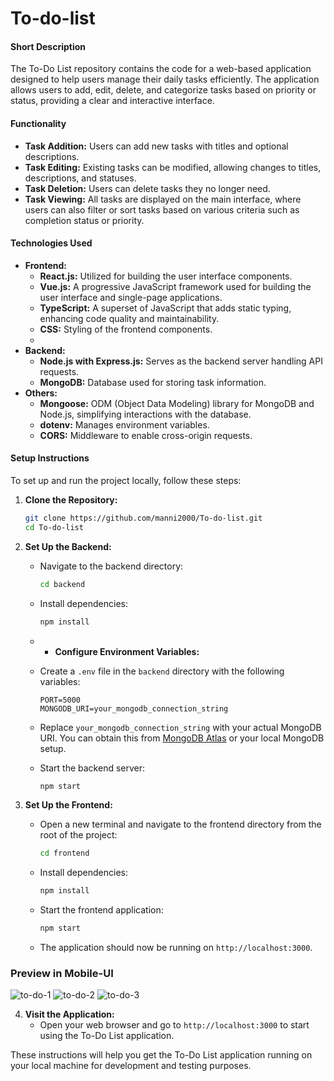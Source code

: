 # To-do-list

#### Short Description
The To-Do List repository contains the code for a web-based application designed to help users manage their daily tasks efficiently. The application allows users to add, edit, delete, and categorize tasks based on priority or status, providing a clear and interactive interface.

#### Functionality
- **Task Addition:** Users can add new tasks with titles and optional descriptions.
- **Task Editing:** Existing tasks can be modified, allowing changes to titles, descriptions, and statuses.
- **Task Deletion:** Users can delete tasks they no longer need.
- **Task Viewing:** All tasks are displayed on the main interface, where users can also filter or sort tasks based on various criteria such as completion status or priority.

#### Technologies Used
- **Frontend:**
  - **React.js:** Utilized for building the user interface components.
  - **Vue.js:** A progressive JavaScript framework used for building the user interface and single-page applications.
  - **TypeScript:** A superset of JavaScript that adds static typing, enhancing code quality and maintainability.
  - **CSS:** Styling of the frontend components.
  - 
- **Backend:**
  - **Node.js with Express.js:** Serves as the backend server handling API requests.
  - **MongoDB:** Database used for storing task information.
- **Others:**
  - **Mongoose:** ODM (Object Data Modeling) library for MongoDB and Node.js, simplifying interactions with the database.
  - **dotenv:** Manages environment variables.
  - **CORS:** Middleware to enable cross-origin requests.

#### Setup Instructions
To set up and run the project locally, follow these steps:

1. **Clone the Repository:**
   ```bash
   git clone https://github.com/manni2000/To-do-list.git
   cd To-do-list
   ```

2. **Set Up the Backend:**
   - Navigate to the backend directory:
     ```bash
     cd backend
     ```
   - Install dependencies:
     ```bash
     npm install
     ```
   -   - **Configure Environment Variables:**
     - Create a `.env` file in the `backend` directory with the following variables:
       ```env
       PORT=5000
       MONGODB_URI=your_mongodb_connection_string
       ```
     - Replace `your_mongodb_connection_string` with your actual MongoDB URI. You can obtain this from [MongoDB Atlas](https://www.mongodb.com/cloud/atlas) or your local MongoDB setup.

   - Start the backend server:
     ```bash
     npm start
     ```

3. **Set Up the Frontend:**
   - Open a new terminal and navigate to the frontend directory from the root of the project:
     ```bash
     cd frontend
     ```
   - Install dependencies:
     ```bash
     npm install
     ```
   - Start the frontend application:
     ```bash
     npm start
     ```
   - The application should now be running on `http://localhost:3000`.
     
### Preview in Mobile-UI
![to-do-1](https://github.com/user-attachments/assets/39e4213d-b706-4156-a177-7f0249156baf)
![to-do-2](https://github.com/user-attachments/assets/58061fed-d904-495d-9b5b-78913c39e28d)
![to-do-3](https://github.com/user-attachments/assets/59ff7b71-f396-4394-90d4-fea1ef26094b)


4. **Visit the Application:**
   - Open your web browser and go to `http://localhost:3000` to start using the To-Do List application.

These instructions will help you get the To-Do List application running on your local machine for development and testing purposes.
